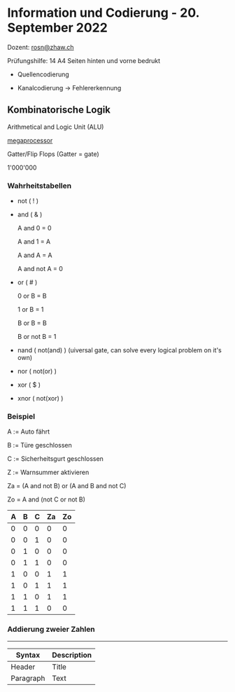 # Information und Codierung - 20. September 2022
Dozent: rosn@zhaw.ch

Prüfungshilfe: 14 A4 Seiten hinten und vorne bedrukt

- Quellencodierung

- Kanalcodierung -> Fehlererkennung

## Kombinatorische Logik

Arithmetical and Logic Unit (ALU)

[megaprocessor](http://www.megaprocessor.com)

Gatter/Flip Flops (Gatter = gate)

1'000'000

### Wahrheitstabellen

- not ( ! )
- and ( & )

  A and 0 = 0

  A and 1 = A

  A and A = A

  A and not A = 0

- or ( # )

  0 or B = B

  1 or B = 1

  B or B = B

  B or not B = 1

- nand ( not(and) ) (uiversal gate, can solve every logical problem on it's own)
- nor ( not(or) )
- xor ( $ )
- xnor ( not(xor) )

### Beispiel

A := Auto fährt

B := Türe geschlossen

C := Sicherheitsgurt geschlossen

Z := Warnsummer aktivieren

Za = (A and not B) or (A and B and not C)

Zo = A and (not C or not B)

| A | B | C | Za | Zo |
| - | - | - | - | - |
| 0 | 0 | 0 | 0 | 0 |
| 0 | 0 | 1 | 0 | 0 |
| 0 | 1 | 0 | 0 | 0 |
| 0 | 1 | 1 | 0 | 0 |
| 1 | 0 | 0 | 1 | 1 |
| 1 | 0 | 1 | 1 | 1 |
| 1 | 1 | 0 | 1 | 1 |
| 1 | 1 | 1 | 0 | 0 |

### Addierung zweier Zahlen

---

| Syntax | Description |
| --- | --- |
| Header | Title |
| Paragraph | Text |
